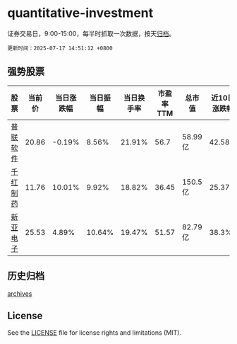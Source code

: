 # quantitative-investment

证券交易日，9:00-15:00，每半时抓取一次数据，按天[归档](archives)。

`更新时间：2025-07-17 14:51:12 +0800`

## 强势股票

|股票|当前价|当日涨跌幅|当日振幅|当日换手率|市盈率TTM|总市值|近10日涨跌幅|
|----|----|----|----|----|----|----|----|
|[普联软件](https://xueqiu.com/S/SZ300996)|20.86|-0.19%|8.56%|21.91%|56.7|58.99亿|42.58%|
|[千红制药](https://xueqiu.com/S/SZ002550)|11.76|10.01%|9.92%|18.82%|36.45|150.5亿|25.37%|
|[新亚电子](https://xueqiu.com/S/SH605277)|25.53|4.89%|10.64%|19.47%|51.57|82.79亿|38.3%|

## 历史归档

[archives](archives)

## License

See the [LICENSE](LICENSE) file for license rights and limitations (MIT).